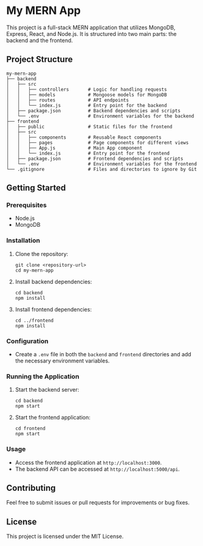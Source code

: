 # My MERN App

This project is a full-stack MERN application that utilizes MongoDB, Express, React, and Node.js. It is structured into two main parts: the backend and the frontend.

## Project Structure

```
my-mern-app
├── backend
│   ├── src
│   │   ├── controllers       # Logic for handling requests
│   │   ├── models            # Mongoose models for MongoDB
│   │   ├── routes            # API endpoints
│   │   └── index.js          # Entry point for the backend
│   ├── package.json          # Backend dependencies and scripts
│   └── .env                  # Environment variables for the backend
├── frontend
│   ├── public                # Static files for the frontend
│   ├── src
│   │   ├── components        # Reusable React components
│   │   ├── pages             # Page components for different views
│   │   ├── App.js            # Main App component
│   │   └── index.js          # Entry point for the frontend
│   ├── package.json          # Frontend dependencies and scripts
│   └── .env                  # Environment variables for the frontend
└── .gitignore                # Files and directories to ignore by Git
```

## Getting Started

### Prerequisites

- Node.js
- MongoDB

### Installation

1. Clone the repository:
   ```
   git clone <repository-url>
   cd my-mern-app
   ```

2. Install backend dependencies:
   ```
   cd backend
   npm install
   ```

3. Install frontend dependencies:
   ```
   cd ../frontend
   npm install
   ```

### Configuration

- Create a `.env` file in both the `backend` and `frontend` directories and add the necessary environment variables.

### Running the Application

1. Start the backend server:
   ```
   cd backend
   npm start
   ```

2. Start the frontend application:
   ```
   cd frontend
   npm start
   ```

### Usage

- Access the frontend application at `http://localhost:3000`.
- The backend API can be accessed at `http://localhost:5000/api`.

## Contributing

Feel free to submit issues or pull requests for improvements or bug fixes.

## License

This project is licensed under the MIT License.